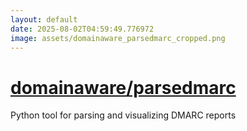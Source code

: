 ```yaml
---
layout: default
date: 2025-08-02T04:59:49.776972
image: assets/domainaware_parsedmarc_cropped.png
---
```


# [domainaware/parsedmarc](https://github.com/domainaware/parsedmarc)

Python tool for parsing and visualizing DMARC reports
